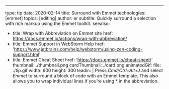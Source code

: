 ---
type: tip
date: 2020-02-14
title: Surround with Emmet
technologies: [emmet]
topics: [editing]
author: er
subtitle: Quickly surround a selection with rich markup using the Emmet toolkit.
seealso:
- title: Wrap with Abbreviation on Emmet site
  href: https://docs.emmet.io/actions/wrap-with-abbreviation/
- title: Emmet Support in WebStorm Help
  href: 'https://www.jetbrains.com/help/webstorm/using-zen-coding-support.html'
- title: Emmet Cheat Sheet
  href: 'https://docs.emmet.io/cheat-sheet/'
thumbnail: ./thumbnail.png
cardThumbnail: ./card.png
animatedGif:
  file: ./tip.gif
  width: 600
  height: 300
leadin: |
  Press *Cmd/Ctrl+Alt+J* and select *Emmet* to surround a block of code with an Emmet template. 
  This also allows you to wrap individual lines if you’re using * in the abbreviation.

